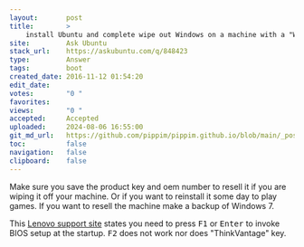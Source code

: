 ```yaml
---
layout:       post
title:        >
    install Ubuntu and complete wipe out Windows on a machine with a "Windows Boot Manager"
site:         Ask Ubuntu
stack_url:    https://askubuntu.com/q/848423
type:         Answer
tags:         boot
created_date: 2016-11-12 01:54:20
edit_date:    
votes:        "0 "
favorites:    
views:        "0 "
accepted:     Accepted
uploaded:     2024-08-06 16:55:00
git_md_url:   https://github.com/pippim/pippim.github.io/blob/main/_posts/2016/2016-11-12-install-Ubuntu-and-complete-wipe-out-Windows-on-a-machine-with-a-_Windows-Boot-Manager_.md
toc:          false
navigation:   false
clipboard:    false
---
```


Make sure you save the product key and oem number to resell it if you are wiping it off your machine. Or if you want to reinstall it some day to play games. If you want to resell the machine make a backup of Windows 7.

This [Lenovo support site][1] states you need to press <kbd>F1</kbd> or <kbd>Enter</kbd> to invoke BIOS setup at the startup. <kbd>F2</kbd> does not work nor does "ThinkVantage" key.


  [1]: https://forums.lenovo.com/t5/ThinkPad-T400-T500-and-newer-T/T420-Cannot-access-BIOS-settings/td-p/582041
